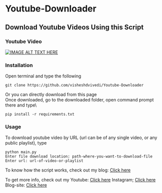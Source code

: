 # Youtube-Downloader
## Download Youtube Videos Using this Script
### Youtube Video 
[![IMAGE ALT TEXT HERE](https://img.youtube.com/vi/8I-G4faWWrk/0.jpg)](https://www.youtube.com/watch?v=8I-G4faWWrk)
### Installation
Open terminal and type the following
```
git clone https://github.com/visheshdvivedi/Youtube-Downloader
```
Or you can directly download from this page\
Once downloaded, go to the downloaded folder, open command prompt there and type\
```
pip install -r requirements.txt
```
### Usage
To download youtube video by URL (url can be of any single video, or any public playlist), type
```
python main.py 
Enter file download location: path-where-you-want-to-download-file
Enter url: url-of-video-or-playlist
```
To know how the script works, check out my blog:
[Click here](https://itsallaboutpython.blogspot.com/2021/05/download-any-youtube-video-using-this.html)

To get more info, check out my
Youtube: [Click here](https://www.youtube.com/channel/UCggZvARaczWC4wc4E6f330w)
Instagram; [Click here](http://instagram.com/itsallaboutpython)
Blog-site: [Click here](http://itsallaboutpython.blogspot.com/)
